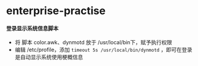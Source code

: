 # enterprise-practise

#### 登录显示系统信息脚本
- 将 脚本 color.awk、dynmotd 放于 /usr/local/bin下，赋予执行权限
- 编辑 /etc/profile，添加 `timeout 5s /usr/local/bin/dynmotd` ，即可在登录是自动显示系统使用梗概信息
